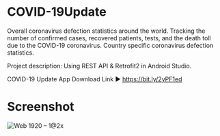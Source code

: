 # COVID-19Update

Overall coronavirus defection statistics around the world.
Tracking the number of confirmed cases, recovered patients, tests,
and the death toll due to the COVID-19 coronavirus.
Country specific coronavirus defection statistics.

Project description: Using REST API & Retrofit2 in Android Studio.


COVID-19 Update App Download
Link ► https://bit.ly/2yPF1ed

# Screenshot

![Web 1920 – 1@2x](https://user-images.githubusercontent.com/41972153/87452524-1fecf780-c623-11ea-9a54-4d415b180d05.png)
